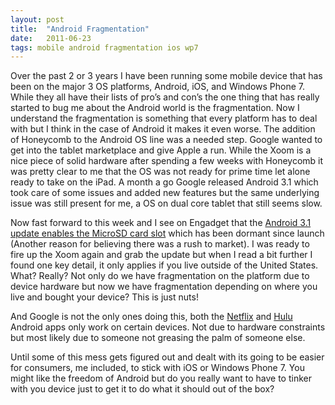 ```yaml
---
layout: post
title:  "Android Fragmentation"
date:   2011-06-23
tags: mobile android fragmentation ios wp7
---
```

Over the past 2 or 3 years I have been running some mobile device that has been on the major 3 OS platforms, Android, iOS, and Windows Phone 7. While they all have their lists of pro’s and con’s the one thing that has really started to bug me about the Android world is the fragmentation. Now I understand the fragmentation is something that every platform has to deal with but I think in the case of Android it makes it even worse. The addition of Honeycomb to the Android OS line was a needed step. Google wanted to get into the tablet marketplace and give Apple a run. While the Xoom is a nice piece of solid hardware after spending a few weeks with Honeycomb it was pretty clear to me that the OS was not ready for prime time let alone ready to take on the iPad. A month a go Google released Android 3.1 which took care of some issues and added new features but the same underlying issue was still present for me, a OS on dual core tablet that still seems slow.

<!--more-->

Now fast forward to this week and I see on Engadget that the [Android 3.1 update enables the MicroSD card slot](http://www.engadget.com/2011/06/22/motorola-xooms-in-android-3-1-update-that-activates-microsd-card/) which has been dormant since launch (Another reason for believing there was a rush to market). I was ready to fire up the Xoom again and grab the update but when I read a bit further I found one key detail, it only applies if you live outside of the United States. What? Really? Not only do we have fragmentation on the platform due to device hardware but now we have fragmentation depending on where you live and bought your device? This is just nuts!

And Google is not the only ones doing this, both the [Netflix](http://www.engadget.com/2011/05/26/netflix-updates-android-app-expands-device-support/) and [Hulu](http://www.engadget.com/2011/06/22/hulu-plus-for-android-is-available-now-if-you-can-install-it/) Android apps only work on certain devices. Not due to hardware constraints but most likely due to someone not greasing the palm of someone else.

Until some of this mess gets figured out and dealt with its going to be easier for consumers, me included, to stick with iOS or Windows Phone 7. You might like the freedom of Android but do you really want to have to tinker with you device just to get it to do what it should out of the box?
